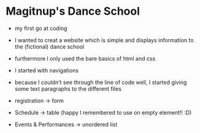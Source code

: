 # Magitnup's Dance School

+ my first go at coding
+ I wanted to creat a website which is simple and displays information to the (fictional) dance school
+ furthermore I only used the bare basics of html and css

+ I started with navigations
+ because I couldn't see through the line of code well, I started giving some text paragraphs to the different files
+ registration -> form
+ Schedule -> table (happy I remembered to use on empty <th> element!! :D)
+ Events & Performances -> unordered list
